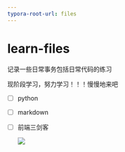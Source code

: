 ```yaml
---
typora-root-url: files
---
```


# learn-files 
记录一些日常事务包括日常代码的练习

现阶段学习，努力学习！！！慢慢地来吧

- [ ] python

- [ ] markdown

- [ ] 前端三剑客

  ![](/QQ截图20210706220753.png)

